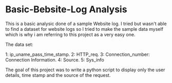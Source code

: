 # Basic-Bebsite-Log Analysis

This is a basic analysic done of a sample Website log. I tried but wasn't able to find a dataset for website logs so I 
tried to make the sample data myself which is why i am referring to this project as a very easy one. 

The data set:

1: ip_uname_pass_time_stamp.
2: HTTP_req.
3: Connection_number: Connection Information.
4: Source. 
5: Sys_info

The goal of this project was to write a python script to display only the user details, time stamp and the source of the request.

